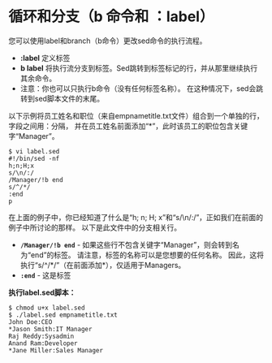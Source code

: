 # 循环和分支（b 命令和 ：label）

您可以使用label和branch（b命令）更改sed命令的执行流程。

 - __:label__ 定义标签
 - __b label__ 将执行流分支到标签。Sed跳转到标签标记的行，并从那里继续执行其余命令。
 - 注意：你也可以只执行b命令（没有任何标签名称）。 在这种情况下，sed会跳转到sed脚本文件的末尾。

以下示例将员工姓名和职位（来自empnametitle.txt文件）组合到一个单独的行，字段之间用：分隔，
并在员工姓名前面添加“\*”，此时该员工的职位包含关键字“Manager”。

```
$ vi label.sed
#!/bin/sed -nf
h;n;H;x
s/\n/:/
/Manager/!b end
s/^/*/
:end
p
```

在上面的例子中，你已经知道了什么是“h; n; H; x”和“s/\n/:/”，正如我们在前面的例子中所讨论的那样。
以下是此文件中的分支相关行。

 - __`/Manager/!b end`__ - 如果这些行不包含关键字“Manager”，则会转到名为“end”的标签。 
 请注意，标签的名称可以是您想要的任何名称。 因此，这将执行“s/^/\*/”（在前面添加\*），仅适用于Managers。
 - __`:end`__ - 这是标签


__执行label.sed脚本：__

```
$ chmod u+x label.sed
$ ./label.sed empnametitle.txt
John Doe:CEO
*Jason Smith:IT Manager
Raj Reddy:Sysadmin
Anand Ram:Developer
*Jane Miller:Sales Manager
```

